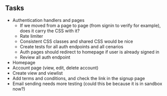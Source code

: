 ## Tasks

- Authentication handlers and pages
  - If we moved from a page to page (from signin to verify for example), does it carry the CSS with it?
  - Rate limiter
  - Consistent CSS classes and shared CSS would be nice
  - Create tests for all auth endpoints and all cenarios
  - Auth pages should redirect to homepage if user is already signed in
  - Review all auth endpoint
- Homepage
- Account page (view, edit, delete account)
- Create view and viewlist
- Add terms and conditions, and check the link in the signup page
- Email sending needs more testing (could this be because it is in sandbox now?)
